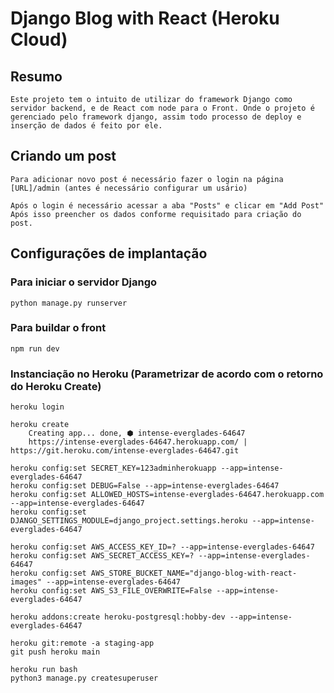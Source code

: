 # Django Blog with React (Heroku Cloud)

## Resumo
    Este projeto tem o intuito de utilizar do framework Django como servidor backend, e de React com node para o Front. Onde o projeto é gerenciado pelo framework django, assim todo processo de deploy e inserção de dados é feito por ele.

## Criando um post
    Para adicionar novo post é necessário fazer o login na página [URL]/admin (antes é necessário configurar um usário)

    Após o login é necessário acessar a aba "Posts" e clicar em "Add Post"
    Após isso preencher os dados conforme requisitado para criação do post.

## Configurações de implantação
### Para iniciar o servidor Django
    python manage.py runserver

### Para buildar o front
    npm run dev

### Instanciação no Heroku (Parametrizar de acordo com o retorno do Heroku Create)
    heroku login
    
    heroku create
        Creating app... done, ⬢ intense-everglades-64647
        https://intense-everglades-64647.herokuapp.com/ | https://git.heroku.com/intense-everglades-64647.git

    heroku config:set SECRET_KEY=123adminherokuapp --app=intense-everglades-64647
    heroku config:set DEBUG=False --app=intense-everglades-64647
    heroku config:set ALLOWED_HOSTS=intense-everglades-64647.herokuapp.com --app=intense-everglades-64647
    heroku config:set DJANGO_SETTINGS_MODULE=django_project.settings.heroku --app=intense-everglades-64647

    heroku config:set AWS_ACCESS_KEY_ID=? --app=intense-everglades-64647
    heroku config:set AWS_SECRET_ACCESS_KEY=? --app=intense-everglades-64647
    heroku config:set AWS_STORE_BUCKET_NAME="django-blog-with-react-images" --app=intense-everglades-64647
    heroku config:set AWS_S3_FILE_OVERWRITE=False --app=intense-everglades-64647

    heroku addons:create heroku-postgresql:hobby-dev --app=intense-everglades-64647

    heroku git:remote -a staging-app
    git push heroku main

    heroku run bash
    python3 manage.py createsuperuser


